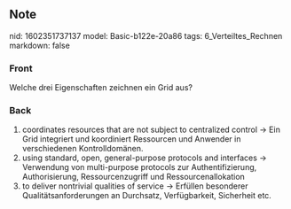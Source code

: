 ## Note
nid: 1602351737137
model: Basic-b122e-20a86
tags: 6_Verteiltes_Rechnen
markdown: false

### Front
Welche drei Eigenschaften zeichnen ein Grid aus?

### Back
<ol>
  <li>coordinates resources that are not subject to centralized
  control → Ein Grid integriert und koordiniert Ressourcen und
  Anwender in verschiedenen Kontrolldomänen.
  <li>using standard, open, general-purpose protocols and
  interfaces → Verwendung von multi-purpose protocols zur
  Authentifizierung, Authorisierung, Ressourcenzugriff und
  Ressourcenallokation
  <li>to deliver nontrivial qualities of service → Erfüllen
  besonderer Qualitätsanforderungen an Durchsatz, Verfügbarkeit,
  Sicherheit etc.
</ol>
